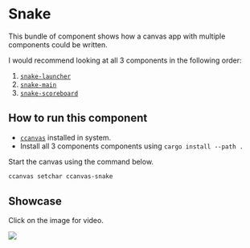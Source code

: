 # Snake

This bundle of component shows how a canvas app with multiple components could be written.

I would recommend looking at all 3 components in the following order:

1. [`snake-launcher`](./snake-launcher)
2. [`snake-main`](./snake-main)
3. [`snake-scoreboard`](./snake-scoreboard)

## How to run this component

- [`ccanvas`](https://github.com/siriusmart/ccanvas) installed in system.
- Install all 3 components components using `cargo install --path .`

Start the canvas using the command below.

```sh
ccanvas setchar ccanvas-snake
```

## Showcase

Click on the image for video.

[![](https://gmtex.siri.sh/api/usercontent/v1/file/id/1/tex/Dump/Showcases/ccanvas-snake.png)](https://gmtex.siri.sh/fs/1/Dump/Showcases/ccanvas-snake.webm)
